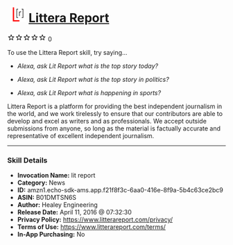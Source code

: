 # &nbsp;<img src="skill_icon" alt="Littera Report icon" width="36"> [Littera Report](http://alexa.amazon.com/#skills/amzn1.echo-sdk-ams.app.f21f8f3c-6aa0-416e-8f9a-5b4c63ce2bc9)
![0 stars](../../images/ic_star_border_black_18dp_1x.png)![0 stars](../../images/ic_star_border_black_18dp_1x.png)![0 stars](../../images/ic_star_border_black_18dp_1x.png)![0 stars](../../images/ic_star_border_black_18dp_1x.png)![0 stars](../../images/ic_star_border_black_18dp_1x.png) 0

To use the Littera Report skill, try saying...

* *Alexa, ask Lit Report what is the top story today?*

* *Alexa, ask Lit Report what is the top story in politics?*

* *Alexa, ask Lit Report what is happening in sports?*

Littera Report is a platform for providing the best independent journalism in the world, and we work tirelessly to ensure that our contributors are able to develop and excel as writers and as professionals. We accept outside submissions from anyone, so long as the material is factually accurate and representative of excellent independent journalism.

***

### Skill Details

* **Invocation Name:** lit report
* **Category:** News
* **ID:** amzn1.echo-sdk-ams.app.f21f8f3c-6aa0-416e-8f9a-5b4c63ce2bc9
* **ASIN:** B01DMTSN6S
* **Author:** Healey Engineering
* **Release Date:** April 11, 2016 @ 07:32:30
* **Privacy Policy:** https://www.litterareport.com/privacy/
* **Terms of Use:** https://www.litterareport.com/terms/
* **In-App Purchasing:** No
